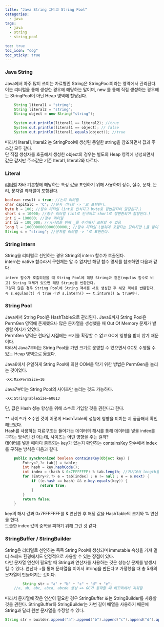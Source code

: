 ```yaml
---
title: "Java String 그리고 String Pool"
categories:
  - java
tags:
  - java
  - string
  - string_pool
  
toc: true
toc_icon: "cog"
toc_sticky: true
---
```


### Java String
Java에서 아주 많이 쓰이는 자료형인 String은 StringPool이라는 영역에서 관리된다.  
이는 리터럴을 통해 생성한 경우에 해당하는 말이며, new 를 통해 직접 생성하는 경우에는 StringPool이 아닌 Heap 영역에 할당된다.

```java
	String literal1 = "string";
	String literal2 = "string";
	String object = new String("string");
	
	System.out.println(literal1 == literal2); //true
	System.out.println(literal1 == object); // false
	System.out.println(literal1.equals(object)); //true
```

따라서 literal1, literal2 는 StringPool에 생성된 동일한 string을 참조하면서 값과 주소값 모두 같다.  
단 직접 생성자를 호출해서 생성한 object의 경우는 별도의 Heap 영역에 생성되면서 값은 같지만 주소값은 기존 lteral1, literal2와 다르다.  

### Literal
[리터럴](https://docs.oracle.com/javase/tutorial/java/nutsandbolts/datatypes.html) 자바 기본형에 해당하는 특정 값을 표현하기 위해 사용하며 정수, 실수, 문자, 논리, 문자열 리터럴이 포함된다.

```java
boolean result = true; //논리 리터럴
char capitalC = 'C'; //문자 리터럴 -> '로 표현한다.
byte b = 100; //정수 리터럴 (int로 인식되고 byte로 형변환되어 할당된다.)
short s = 10000; //정수 리터럴 (int로 인식되고 short로 형변환되어 할당된다.)
int i = 100000; //정수 리터럴
int ii = 100_000; //가시성을 위해 _를 추가해서 표현할 수 있음
long l = 1000000000000000000L; //정수 리터럴 (범위에 포함되는 값이지만 L을 붙이지 않으면 int로 인식해서 오류가 발생한다.)
String s = "string"; //문자열 리터럴 -> "로 표현한다.
```

### String intern
String을 리터럴로 선언하는 경우 String의 intern 함수가 호출된다.  
intern는 native 함수라서 구현체는 알 수 없지만 해당 함수 명세를 참조하면 다음과 같다 .
```
intern 함수가 호출되었을 때 String Pool에 해당 String과 같은(equlas 함수로 비교) String 객체가 있으면 해당 String을 반환한다. 
그렇지 않은 경우 String Pool에 String 객체를 새로 생성한 후 해당 객체를 반환한다. 
즉 s.equlas(t) 가 true 라면 s.intern() == t.inturn() 도 true이다. 
```

### String Pool
Java에서 String Pool은 HashTable으로 관리된다. 
Java6까지 String Pool은 PermGen 영역에 존재했으나 많은 문자열을 생성했을 때 Out Of Memory 문제가 발생할 여지가 있었다.    
PermGen 영역은 런타임 시점에는 크기를 확장할 수 없고 GC에 영향을 받지 않기 때문이다.   
따라서 Java7부터는 String Pool을 가변 크기로 운영할 수 있으면서 GC도 수행될 수 있는 Heap 영역으로 옮겼다.    

Java6에서 유일하게 String Pool에 의한 OOM을 막기 위한 방법은 PermGen을 늘리는 것이었다.  
```
-XX:MaxPermSize=1G
```

Java7부터는 String Pool의 사이즈만 늘리는 것도 가능하다.  
```
-XX:StringTableSize=60013
``` 

단, 값은 Hash 성능 향상을 위해 소수로 기입할 것을 권한다고 한다.  

** 사이즈가 소수인 것이 어떻게 HashTable의 성능에 영향을 미치는 지 궁금해서 확인해보았다.  
Hash를 사용하는 자료구조는 들어가는 데이터의 해시를 통해 데이터를 넣을 index를 구하는 방식인 건 아는데, 사이즈는 어떤 영향을 주는 걸까?  
데이터를 넣을 때마다 중복되는 key가 있는지 확인하는 containsKey 함수에서 index를 구하는 방식은 다음과 같다.  
```java
    public synchronized boolean containsKey(Object key) {
        Entry<?,?> tab[] = table;
        int hash = key.hashCode();
        int index = (hash & 0x7FFFFFFF) % tab.length; //여기에서 length를 사용
        for (Entry<?,?> e = tab[index] ; e != null ; e = e.next) {
            if ((e.hash == hash) && e.key.equals(key)) {
                return true;
            }
        }
        return false;
    }
```
key의 해시 값과 0x7FFFFFFF를 & 연산한 후 해당 값을 HashTable의 크기와 % 연산을 한다.    
도출한 index 값의 중복을 피하기 위해 그런 것 같다.    

### StringBuffer / StringBuilder
String은 리터럴로 선언하는 족족 String Pool에 생성되며 immutable 속성을 가져 멀티 쓰레드 환경에서도 안정적으로 사용할 수 있는 장점이 있다.  
다만 문자열 연산이 필요할 때 String과 연산자를 사용하는 것은 성능상 문제를 발생시킬 수 있다.
연산자 +를 통해 문자열을 이어서 String을 만든다고 가정했을 때 총 5개의 문자열이 만들어지는 것이다.  
```java
		String str = "a" + "b" + "c" + "d" + "e";
    //a, ab, abc, abcd, abcde 생성 => GC가 동작할 때 메모리에서 지워짐
```
따라서 문자열에 잦은 연산이 필요한 경우 StringBuffer 또는 StringBuilder를 사용할 것을 권한다.
StringBuffer와 StringBuilder는 가변 길이 배열을 사용하기 때문에 String과 달리 원본 문자열을 수정할 수 있다. 
```java
String str = builder.append("a").append("b").append("c").append("d").append("e").toString();
```